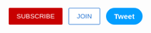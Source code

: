 <style>
    .subscribe-button {
        background-color: rgb(200, 0, 0);
        color: white;
        border: none;
        margin-left: 20px;
        margin-right: 8px;
        padding-top: 10px;
        padding-bottom: 10px;
        padding-left: 16px;
        padding-right: 16px;
        border-radius: 2px;
        cursor: pointer;
        vertical-align: top;
        transition: opacity 0.15s;
    }

    .subscribe-button:hover {
        opacity: 0.8;
    }

    .subscribe-button:active {
        opacity: 0.5;
    }

    .join-button {
        background-color: white;
        border-color: rgb(41, 118, 211);
        border-style: solid;
        border-width: 1px;
        color: rgb(41, 118, 211);
        margin-right: 8px;
        padding-top: 9px;
        padding-bottom: 9px;
        padding-left: 16px;
        padding-right: 16px;
        border-radius: 2px;
        cursor: pointer;
        vertical-align: top;
        transition: background-color 0.15s,
         color 0.15s;
    }

    .join-button:hover {
        background-color: rgb(41, 118, 211);
        color: white;
    }

    .join-button:active {
        opacity: 0.7;
    }

    .tweet-button {
        background-color: rgb(2, 158, 255);
        color: white;
        border: none;
        padding-top: 9px;
        padding-bottom: 9px;
        padding-left: 16px;
        padding-right: 16px;
        border-radius: 18px;
        font-weight: bold;
        font-size: 15px;
        cursor: pointer;
        margin-right: 8px;
        vertical-align: top;
        transition: box-shadow 0.15s;
    }

    .tweet-button:hover {
        box-shadow: 3px 5px 5px rgba(0, 0, 0, 0.18);
    }
</style>

<button class="subscribe-button">
    SUBSCRIBE
</button>

<button class="join-button">
    JOIN
</button>

<button class="tweet-button">
    Tweet
</button>
